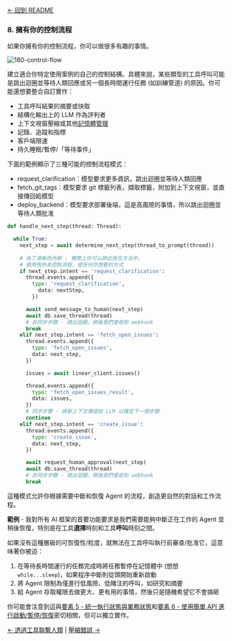 [← 回到 README](https://github.com/circleghost/12-factor-agents/blob/main/README.md)

### 8. 擁有你的控制流程

如果你擁有你的控制流程，你可以做很多有趣的事情。

![180-control-flow](https://github.com/circleghost/12-factor-agents/blob/main/img/180-control-flow.png)


建立適合你特定使用案例的自己的控制結構。具體來說，某些類型的工具呼叫可能是跳出迴圈並等待人類回應或另一個長時間運行任務 (如訓練管道) 的原因。你可能還想要整合自訂實作：

- 工具呼叫結果的摘要或快取
- 結構化輸出上的 LLM 作為評判者
- 上下文視窗壓縮或其他[記憶體管理](https://github.com/circleghost/12-factor-agents/blob/main/content/factor-03-own-your-context-window.md)
- 記錄、追蹤和指標
- 客戶端限速
- 持久睡眠/暫停/「等待事件」


下面的範例顯示了三種可能的控制流程模式：


- request_clarification：模型要求更多資訊，跳出迴圈並等待人類回應
- fetch_git_tags：模型要求 git 標籤列表，擷取標籤，附加到上下文視窗，並直接傳回給模型
- deploy_backend：模型要求部署後端，這是高風險的事情，所以跳出迴圈並等待人類批准

```python
def handle_next_step(thread: Thread):

  while True:
    next_step = await determine_next_step(thread_to_prompt(thread))
    
    # 為了清晰而內聯 - 實際上你可以將此放在方法中，
    # 使用例外來控制流程，或任何你想要的方式
    if next_step.intent == 'request_clarification':
      thread.events.append({
        type: 'request_clarification',
          data: nextStep,
        })

      await send_message_to_human(next_step)
      await db.save_thread(thread)
      # 非同步步驟 - 跳出迴圈，稍後我們會收到 webhook
      break
    elif next_step.intent == 'fetch_open_issues':
      thread.events.append({
        type: 'fetch_open_issues',
        data: next_step,
      })

      issues = await linear_client.issues()

      thread.events.append({
        type: 'fetch_open_issues_result',
        data: issues,
      })
      # 同步步驟 - 將新上下文傳遞給 LLM 以確定下一個步驟
      continue
    elif next_step.intent == 'create_issue':
      thread.events.append({
        type: 'create_issue',
        data: next_step,
      })

      await request_human_approval(next_step)
      await db.save_thread(thread)
      # 非同步步驟 - 跳出迴圈，稍後我們會收到 webhook
      break
```

這種模式允許你根據需要中斷和恢復 Agent 的流程，創造更自然的對話和工作流程。

**範例** - 我對所有 AI 框架的首要功能要求是我們需要能夠中斷正在工作的 Agent 並稍後恢復，特別是在工具**選擇**時刻和工具**呼叫**時刻之間。

如果沒有這種層級的可恢復性/粒度，就無法在工具呼叫執行前審查/批准它，這意味著你被迫：

1. 在等待長時間運行的任務完成時將任務暫停在記憶體中 (想想 `while...sleep`)，如果程序中斷則從頭開始重新啟動
2. 將 Agent 限制為僅進行低風險、低賭注的呼叫，如研究和摘要
3. 給 Agent 存取權限去做更大、更有用的事情，然後只是隨機希望它不會搞砸


你可能會注意到這與[要素 5 - 統一執行狀態與業務狀態](https://github.com/circleghost/12-factor-agents/blob/main/content/factor-05-unify-execution-state.md)和[要素 6 - 使用簡單 API 進行啟動/暫停/恢復](https://github.com/circleghost/12-factor-agents/blob/main/content/factor-06-launch-pause-resume.md)密切相關，但可以獨立實作。

[← 透過工具聯繫人類](https://github.com/circleghost/12-factor-agents/blob/main/content/factor-07-contact-humans-with-tools.md) | [壓縮錯誤 →](https://github.com/circleghost/12-factor-agents/blob/main/content/factor-09-compact-errors.md)
